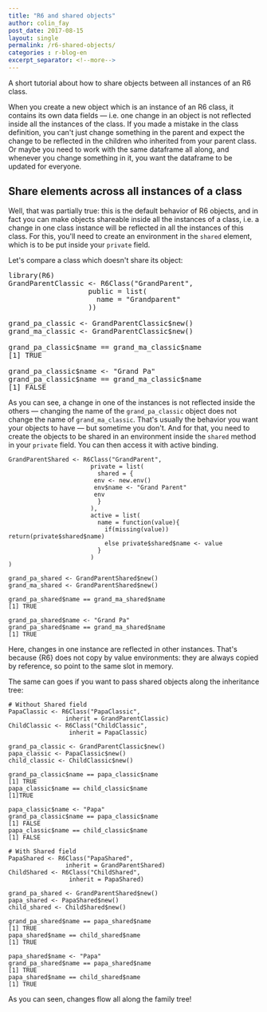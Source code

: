 ```yaml
---
title: "R6 and shared objects"
author: colin_fay
post_date: 2017-08-15
layout: single
permalink: /r6-shared-objects/
categories : r-blog-en
excerpt_separator: <!--more-->
---
```


A short tutorial about how to share objects between all instances of an R6 class.

<!--more-->

When you create a new object which is an instance of an R6 class, it contains its own data fields — i.e. one change in an object is not reflected inside all the instances of the class. If you made a mistake in the class definition, you can't just change something in the parent and expect the change to be reflected in the children who inherited from your parent class. Or maybe you need to work with the same dataframe all along, and whenever you change something in it, you want the dataframe to be updated for everyone.

## Share elements across all instances of a class

Well, that was partially true: this is the default behavior of R6 objects, and in fact you can make objects shareable inside all the instances of a class, i.e. a change in one class instance will be reflected in all the instances of this class. For this, you'll need to create an environment in the `shared` element, which is to be put inside your `private` field. 

Let's compare a class which doesn't share its object:

<pre class="prettyprint lang-r">
library(R6)
GrandParentClassic <- R6Class("GrandParent", 
                   public = list(
                     name = "Grandparent"
                   ))

grand_pa_classic <- GrandParentClassic$new()
grand_ma_classic <- GrandParentClassic$new()

grand_pa_classic$name == grand_ma_classic$name
[1] TRUE

grand_pa_classic$name <- "Grand Pa"
grand_pa_classic$name == grand_ma_classic$name
[1] FALSE
</pre>

As you can see, a change in one of the instances is not reflected inside the others — changing the name of the `grand_pa_classic` object does not change the name of `grand_ma_classic`. That's usually the behavior you want your objects to have — but sometime you don't. And for that, you need to create the objects to be shared in an environment inside the `shared` method in your `private` field. You can then access it with active binding. 

```{r}
GrandParentShared <- R6Class("GrandParent",
                       private = list(
                         shared = {
                        env <- new.env()
                        env$name <- "Grand Parent"
                        env
                         }
                       ),
                       active = list(
                         name = function(value){
                           if(missing(value)) return(private$shared$name)
                           else private$shared$name <- value
                         }
                       )
)

grand_pa_shared <- GrandParentShared$new()
grand_ma_shared <- GrandParentShared$new()

grand_pa_shared$name == grand_ma_shared$name
[1] TRUE

grand_pa_shared$name <- "Grand Pa"
grand_pa_shared$name == grand_ma_shared$name
[1] TRUE
```

Here, changes in one instance are reflected in other instances. That's because {R6} does not copy by value environments: they are always copied by reference, so point to the same slot in memory. 

The same can goes if you want to pass shared objects along the inheritance tree:

```{r}
# Without Shared field
PapaClassic <- R6Class("PapaClassic", 
                inherit = GrandParentClassic)
ChildClassic <- R6Class("ChildClassic", 
                 inherit = PapaClassic)
                 
grand_pa_classic <- GrandParentClassic$new()
papa_classic <- PapaClassic$new()
child_classic <- ChildClassic$new()

grand_pa_classic$name == papa_classic$name
[1] TRUE
papa_classic$name == child_classic$name
[1]TRUE 

papa_classic$name <- "Papa"
grand_pa_classic$name == papa_classic$name
[1] FALSE
papa_classic$name == child_classic$name
[1] FALSE

# With Shared field
PapaShared <- R6Class("PapaShared", 
                inherit = GrandParentShared)
ChildShared <- R6Class("ChildShared", 
                 inherit = PapaShared)

grand_pa_shared <- GrandParentShared$new()
papa_shared <- PapaShared$new()
child_shared <- ChildShared$new()

grand_pa_shared$name == papa_shared$name
[1] TRUE
papa_shared$name == child_shared$name
[1] TRUE

papa_shared$name <- "Papa"
grand_pa_shared$name == papa_shared$name
[1] TRUE
papa_shared$name == child_shared$name
[1] TRUE
```
As you can seen, changes flow all along the family tree! 
